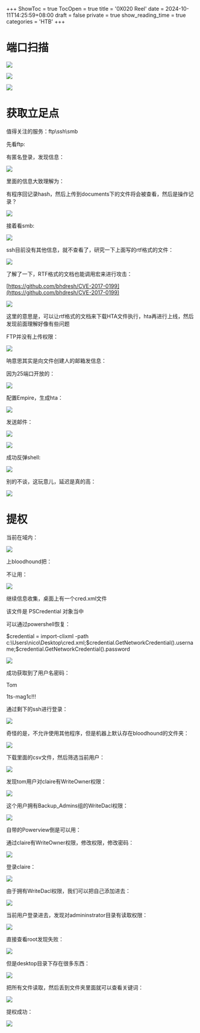 +++
ShowToc = true
TocOpen = true
title = '0X020 Reel'
date = 2024-10-11T14:25:59+08:00
draft = false
private = true
show_reading_time = true
categories = 'HTB'
+++



# 端口扫描

![](/htb_img/WEBRESOURCEb5ad5902eaed1cba670f021c3c57b41eimage.png)

![](/htb_img/WEBRESOURCEf16cd19536cd0d56229a8932c3f7ae8dimage.png)

![](/htb_img/WEBRESOURCE507c1c6553aaf03d2f202216cec5e25aimage.png)

# 获取立足点

值得关注的服务：ftp\ssh\smb

先看ftp:

有匿名登录，发现信息：

![](/htb_img/WEBRESOURCEc1d9c2f6a55ae6070924f9978eb027a4image.png)

里面的信息大致理解为：

有程序回记录hash，然后上传到documents下的文件将会被查看，然后是操作记录？

![](/htb_img/WEBRESOURCEebd586d457654b21f2bce6d856aaa0c4image.png)

接着看smb:

![](/htb_img/WEBRESOURCE3c6f18499bb0b6b6ee076a6daddc9565image.png)

ssh目前没有其他信息，就不查看了，研究一下上面写的rtf格式的文件：

![](/htb_img/WEBRESOURCE0a2bca99e6897513ee294a0de8e21d5dimage.png)

了解了一下，RTF格式的文档也能调用宏来进行攻击：

[https://github.com/bhdresh/CVE-2017-0199](https://github.com/bhdresh/CVE-2017-0199)

![](/htb_img/WEBRESOURCEd90abd08c5b1adac77be6fdef6f6c4b6image.png)

这里的意思是，可以让rtf格式的文档来下载HTA文件执行，hta再进行上线，然后发现前面理解好像有些问题

FTP并没有上传权限：

![](/htb_img/WEBRESOURCE0ea5c66efa52b80eaf7d75214eb43870image.png)

呐意思其实是向文件创建人的邮箱发信息：

因为25端口开放的：

![](/htb_img/WEBRESOURCE6b042694b831f21a63b58fce782e675dimage.png)

配置Empire，生成hta：

![](/htb_img/WEBRESOURCEcde94f4bf5107a8e9e9dec93509e6fd9image.png)

发送邮件：

![](/htb_img/WEBRESOURCEa71e39f5b5e4387ed9f3b6c3049c4a7cimage.png)

![](/htb_img/WEBRESOURCEcc8fd18eea6201ec71b8dc75fd4e841fimage.png)

成功反弹shell:

![](/htb_img/WEBRESOURCEba70200d15c647d2d6da1052cfa5eba8image.png)

别的不谈，这玩意儿，延迟是真的高：

![](/htb_img/WEBRESOURCE432ff945dd6abe46fc753eea5f84b0a2image.png)

# 提权

当前在域内：

![](/htb_img/WEBRESOURCEe3dbfd5a3293d8e8d09af062bd6158f6image.png)

上bloodhound把：

不让用：

![](/htb_img/WEBRESOURCE7cdb5207d45b80cf3fd62f35c794318fimage.png)

继续信息收集，桌面上有一个cred.xml文件

该文件是 PSCredential 对象当中

可以通过powershell恢复：

$credential = import-clixml -path c:\Users\nico\Desktop\cred.xml;$credential.GetNetworkCredential().username;$credential.GetNetworkCredential().password




![](/htb_img/WEBRESOURCE34d94a35113dc09d309109c4c45ac6a2image.png)

成功获取到了用户名密码：

Tom

1ts-mag1c!!!

通过剩下的ssh进行登录：

![](/htb_img/WEBRESOURCEa97a38f97567ba68e6e8c1a4ee84bce1image.png)

奇怪的是，不允许使用其他程序，但是机器上默认存在bloodhound的文件夹：

![](/htb_img/WEBRESOURCE8dd15558161f7ef6370c2f0985f86facimage.png)

下载里面的csv文件，然后筛选当前用户：

![](/htb_img/WEBRESOURCE5b8d174d1674c96dc6ca2d09548a84daimage.png)

发现tom用户对claire有WriteOwner权限：

![](/htb_img/WEBRESOURCE623ba4659e9858db553f6878c54ea2d2image.png)

这个用户拥有Backup_Admins组的WriteDacl权限：

![](/htb_img/WEBRESOURCE7cb54b9ad9b68a294f2bd812f32c941aimage.png)

自带的Powerview倒是可以用：

通过claire有WriteOwner权限，修改权限，修改密码：

![](/htb_img/WEBRESOURCEbccaec184c1639debf922a689f763e71image.png)

登录claire：

![](/htb_img/WEBRESOURCEe1f5fadf869cdfcfea0bcf25142b2f80image.png)

由于拥有WriteDacl权限，我们可以把自己添加进去：

![](/htb_img/WEBRESOURCE10b7ed429f757908bc23090051b099caimage.png)

当前用户登录进去，发现对admininstrator目录有读取权限：

![](/htb_img/WEBRESOURCE95ba6bc078c2dd19817c469b8743c0fcimage.png)

直接查看root发现失败：

![](/htb_img/WEBRESOURCE5983da869d0cc04c3e035f9fa0d042d0image.png)

但是desktop目录下存在很多东西：

![](/htb_img/WEBRESOURCEda78c4179b877ea6a8c66c5e4562fb69image.png)

把所有文件读取，然后丢到文件夹里面就可以查看关键词：

![](/htb_img/WEBRESOURCE3b8ab54c32c223f3f98867b2bababe4eimage.png)

提权成功：

![](/htb_img/WEBRESOURCE96926f9bf4423136c09367b3954fc785image.png)